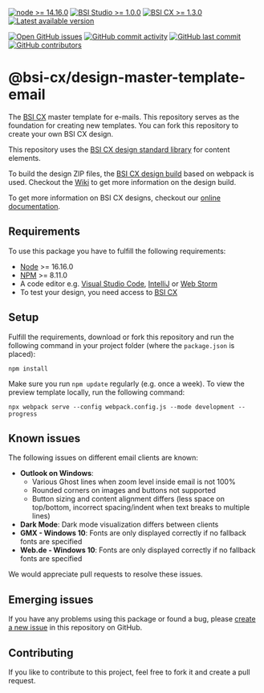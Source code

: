 [![node >= 14.16.0](https://img.shields.io/badge/node-%3E%3D14.16.0-brightgreen)](https://nodejs.org/)
[![BSI Studio >= 1.0.0](https://img.shields.io/badge/BSI%20Studio-%3E%3D1.0.0-brightgreen)](https://www.bsi-software.com/cx)
[![BSI CX >= 1.3.0](https://img.shields.io/badge/BSI%20CX-%3E%3D1.3.0-brightgreen)](https://www.bsi-software.com/cx)
[![Latest available version](https://img.shields.io/github/v/tag/bsi-software/bsi-cx-design-master-template-email?label=npm)](https://github.com/bsi-software/bsi-cx-design-master-template-email/releases)

[![Open GitHub issues](https://img.shields.io/github/issues/bsi-software/bsi-cx-design-master-template-email)](https://github.com/bsi-software/bsi-cx-design-master-template-email/issues)
[![GitHub commit activity](https://img.shields.io/github/commit-activity/w/bsi-software/bsi-cx-design-master-template-email)](https://github.com/bsi-software/bsi-cx-design-master-template-email/commits)
[![GitHub last commit](https://img.shields.io/github/last-commit/bsi-software/bsi-cx-design-master-template-email)](https://github.com/bsi-software/bsi-cx-design-master-template-email/commits)
[![GitHub contributors](https://img.shields.io/github/contributors/bsi-software/bsi-cx-design-master-template-email)](https://github.com/bsi-software/bsi-cx-design-master-template-email/graphs/contributors)


# @bsi-cx/design-master-template-email

The [BSI CX](https://www.bsi-software.com/en/cx) master template for e-mails. This repository serves as the foundation for creating new templates. You can fork this repository to create your own BSI CX design. 

This repository uses the [BSI CX design standard library](https://github.com/bsi-software/bsi-cx-design-standard-library-email) for content elements.

To build the design ZIP files, the [BSI CX design build](https://github.com/bsi-software/bsi-cx-design-build) based on webpack is used. Checkout
the [Wiki](https://github.com/bsi-software/bsi-cx-design-build/wiki) to get more information on the design build. 

To get more information on BSI CX designs, checkout our [online documentation](https://bsi-software.github.io/bsi-cx-docs/).

## Requirements

To use this package you have to fulfill the following requirements:

* [Node](https://nodejs.org/) >= 16.16.0
* [NPM](https://nodejs.org/) >= 8.11.0
* A code editor e.g. [Visual Studio Code](https://code.visualstudio.com/), [IntelliJ](https://www.jetbrains.com/idea/)
  or [Web Storm](https://www.jetbrains.com/webstorm/)
* To test your design, you need access to [BSI CX](https://www.bsi-software.com/cx)

## Setup

Fulfill the requirements, download or fork this repository and run the following command in your project folder (where the `package.json` is placed):

````shell script
npm install
````

Make sure you run `npm update` regularly (e.g. once a week).
To view the preview template locally, run the following command:

````shell script
npx webpack serve --config webpack.config.js --mode development --progress
````

## Known issues

The following issues on different email clients are known:

* __Outlook on Windows__: 
  * Various Ghost lines when zoom level inside email is not 100%
  * Rounded corners on images and buttons not supported
  * Button sizing and content alignment differs (less space on top/bottom, incorrect spacing/indent when text breaks to multiple lines)
* __Dark Mode__: Dark mode visualization differs between clients
* __GMX - Windows 10__: Fonts are only displayed correctly if no fallback fonts are specified
* __Web.de - Windows 10__: Fonts are only displayed correctly if no fallback fonts are specified

We would appreciate pull requests to resolve these issues.


## Emerging issues

If you have any problems using this package or found a bug,
please [create a new issue](https://github.com/bsi-software/bsi-cx-design-master-template-email/issues) in this repository on GitHub.


## Contributing

If you like to contribute to this project, feel free to fork it and create a pull request.